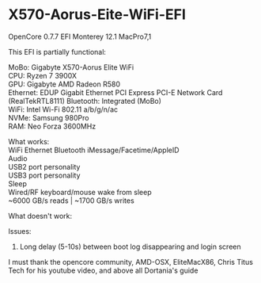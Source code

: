 # X570-Aorus-Eite-WiFi-EFI  
OpenCore 0.7.7 EFI
Monterey 12.1 MacPro7,1

This EFI is partially functional:  

MoBo: Gigabyte X570-Aorus Elite WiFi  
CPU: Ryzen 7 3900X  
GPU: Gigabyte AMD Radeon R580  
Ethernet: EDUP Gigabit Ethernet PCI Express PCI-E Network Card (RealTekRTL8111)
Bluetooth: Integrated (MoBo)  
WiFi: Intel Wi-Fi 802.11 a/b/g/n/ac  
NVMe: Samsung 980Pro  
RAM: Neo Forza 3600MHz  

What works:  
WiFi
Ethernet
Bluetooth
iMessage/Facetime/AppleID  
Audio  
USB2 port personality   
USB3 port personality   
Sleep  
Wired/RF keyboard/mouse wake from sleep  
~6000 GB/s reads | ~1700 GB/s writes  

What doesn't work:  


Issues:  
1) Long delay (5-10s) between boot log disappearing and login screen    

I must thank the opencore community, AMD-OSX, EliteMacX86, Chris Titus Tech for his youtube video, and above all Dortania's guide  
